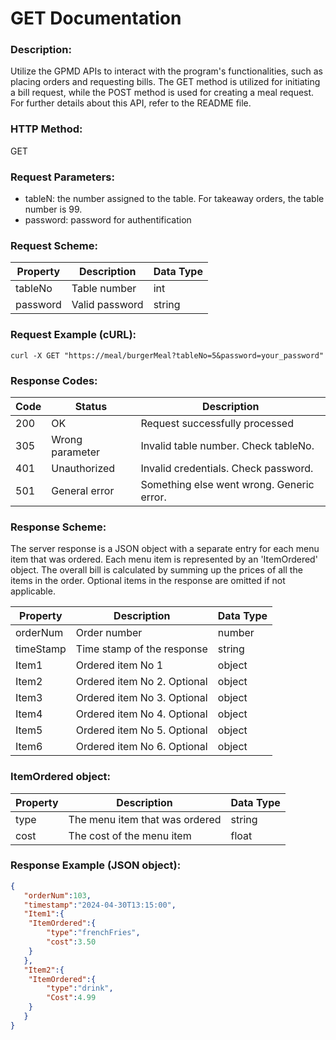 # GET Documentation

### Description:
Utilize the GPMD APIs to interact with the program's functionalities, such as placing orders and requesting bills. The GET method is utilized for initiating a bill request, while the POST method is used for creating a meal request. For further details about this API, refer to the README file.
### HTTP Method:
GET
### Request Parameters:
- tableN: the number assigned to the table. For takeaway orders, the table number is 99.
- password: password for authentification
### Request Scheme:
| Property | Description | Data Type |
|---|---|---|
| tableNo | Table number | int |
| password | Valid password | string |
### Request Example (cURL):
```
curl -X GET "https://meal/burgerMeal?tableNo=5&password=your_password"
```
### Response Codes:
| **Code** | **Status** | **Description** |
|---|---|---|
| 200 | OK | Request successfully processed |
| 305 | Wrong parameter | Invalid table number. Check tableNo. |
| 401 | Unauthorized | Invalid credentials. Check password. |
| 501 | General error | Something else went wrong. Generic error. |

### Response Scheme:
The server response is a JSON object with a separate entry for each menu item that was ordered. Each menu item is represented by an 'ItemOrdered' object. The overall bill is calculated by summing up the prices of all the items in the order. Optional items in the response are omitted if not applicable.

| Property | Description | Data Type |
|---|---|---|
| orderNum | Order number | number |
| timeStamp | Time stamp of the response | string |
| Item1 | Ordered item No 1 | object |
| Item2 | Ordered item No 2. Optional | object |
| Item3 | Ordered item No 3. Optional | object |
| Item4 | Ordered item No 4. Optional | object |
| Item5 | Ordered item No 5. Optional | object |
| Item6 | Ordered item No 6. Optional | object |

### ItemOrdered object:
| **Property** | **Description** | **Data Type** |
|---|---|---|
| type | The menu item that was ordered | string |
| cost | The cost of the menu item | float |

### Response Example (JSON object):
```json
{
   "orderNum":103,
   "timestamp":"2024-04-30T13:15:00",
   "Item1":{
  	"ItemOrdered":{
     	"type":"frenchFries",
     	"cost":3.50
  	}
   },
   "Item2":{
  	"ItemOrdered":{
     	"type":"drink",
     	"Cost":4.99
  	}
   }
}
```
